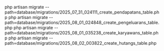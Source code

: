 php artisan migrate --path=database/migrations/2025_07_31_024111_create_pendapatans_table.php
php artisan migrate --path=database/migrations/2025_08_01_024848_create_pengeluarans_table.php
php artisan migrate --path=database/migrations/2025_08_01_035238_create_karyawans_table.php
php artisan migrate --path=database/migrations/2025_08_02_003822_create_hutangs_table.php
